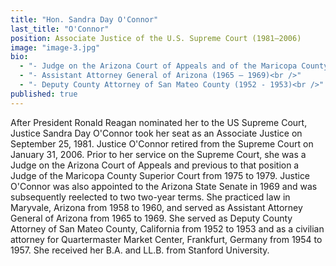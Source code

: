 ```yaml
---
title: "Hon. Sandra Day O'Connor"
last_title: "O'Connor"
position: Associate Justice of the U.S. Supreme Court (1981—2006)
image: "image-3.jpg"
bio: 
  - "- Judge on the Arizona Court of Appeals and of the Maricopa County Superior Court (1975 -1979)<br />"
  - "- Assistant Attorney General of Arizona (1965 – 1969)<br />"
  - "- Deputy County Attorney of San Mateo County (1952 - 1953)<br />"
published: true
---
```


After President Ronald Reagan nominated her to the US Supreme Court, Justice Sandra Day O'Connor took her seat as an Associate Justice on September 25, 1981. Justice O'Connor retired from the Supreme Court on January 31, 2006. Prior to her service on the Supreme Court, she was a Judge on the Arizona Court of Appeals and previous to that position a Judge of the Maricopa County Superior Court from 1975 to 1979. Justice O'Connor was also appointed to the Arizona State Senate in 1969 and was subsequently reelected to two two-year terms. She practiced law in Maryvale, Arizona from 1958 to 1960, and served as Assistant Attorney General of Arizona from 1965 to 1969. She served as Deputy County Attorney of San Mateo County, California from 1952 to 1953 and as a civilian attorney for Quartermaster Market Center, Frankfurt, Germany from 1954 to 1957. She received her B.A. and LL.B. from Stanford University.